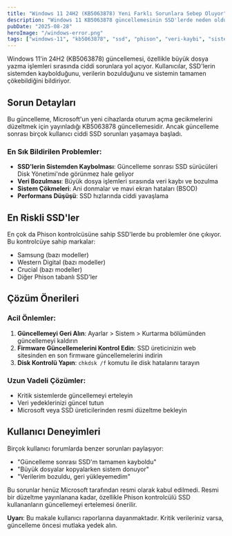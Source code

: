 ```yaml
---
title: "Windows 11 24H2 (KB5063878) Yeni Farklı Sorunlara Sebep Oluyor"
description: "Windows 11 KB5063878 güncellemesinin SSD'lerde neden olduğu ciddi sorunlar ve çözüm önerileri"
pubDate: "2025-08-28"
heroImage: "/windows-error.png"
tags: ["windows-11", "kb5063878", "ssd", "phison", "veri-kaybi", "sistem-hatasi"]
---
```


Windows 11'in 24H2 (KB5063878) güncellemesi, özellikle büyük dosya yazma işlemleri sırasında ciddi sorunlara yol açıyor. Kullanıcılar, SSD'lerin sistemden kaybolduğunu, verilerin bozulduğunu ve sistemin tamamen çökebildiğini bildiriyor.

## Sorun Detayları

Bu güncelleme, Microsoft'un yeni cihazlarda oturum açma gecikmelerini düzeltmek için yayınladığı KB5063878 güncellemesidir. Ancak güncelleme sonrası birçok kullanıcı ciddi SSD sorunları yaşamaya başladı.

### En Sık Bildirilen Problemler:

- **SSD'lerin Sistemden Kaybolması**: Güncelleme sonrası SSD sürücüleri Disk Yönetimi'nde görünmez hale geliyor
- **Veri Bozulması**: Büyük dosya işlemleri sırasında veri kaybı ve bozulma
- **Sistem Çökmeleri**: Ani donmalar ve mavi ekran hataları (BSOD)
- **Performans Düşüşü**: SSD hızlarında ciddi yavaşlama

## En Riskli SSD'ler

En çok da Phison kontrolcüsüne sahip SSD'lerde bu problemler öne çıkıyor. Bu kontrolcüye sahip markalar:
- Samsung (bazı modeller)
- Western Digital (bazı modeller) 
- Crucial (bazı modeller)
- Diğer Phison tabanlı SSD'ler

## Çözüm Önerileri

### Acil Önlemler:
1. **Güncellemeyi Geri Alın**: Ayarlar > Sistem > Kurtarma bölümünden güncellemeyi kaldırın
2. **Firmware Güncellemelerini Kontrol Edin**: SSD üreticinizin web sitesinden en son firmware güncellemelerini indirin
3. **Disk Kontrolü Yapın**: `chkdsk /f` komutu ile disk hatalarını tarayın

### Uzun Vadeli Çözümler:
- Kritik sistemlerde güncellemeyi erteleyin
- Veri yedeklerinizi güncel tutun
- Microsoft veya SSD üreticilerinden resmi düzeltme bekleyin

## Kullanıcı Deneyimleri

Birçok kullanıcı forumlarda benzer sorunları paylaşıyor:
- "Güncelleme sonrası SSD'm tamamen kayboldu"
- "Büyük dosyalar kopyalarken sistem donuyor"
- "Verilerim bozuldu, geri yükleyemedim"

Bu sorunlar henüz Microsoft tarafından resmi olarak kabul edilmedi. Resmi bir düzeltme yayınlanana kadar, özellikle Phison kontrolcülü SSD kullananların güncellemeyi ertelemesi önerilir.

**Uyarı**: Bu makale kullanıcı raporlarına dayanmaktadır. Kritik verileriniz varsa, güncelleme öncesi mutlaka yedek alın.
